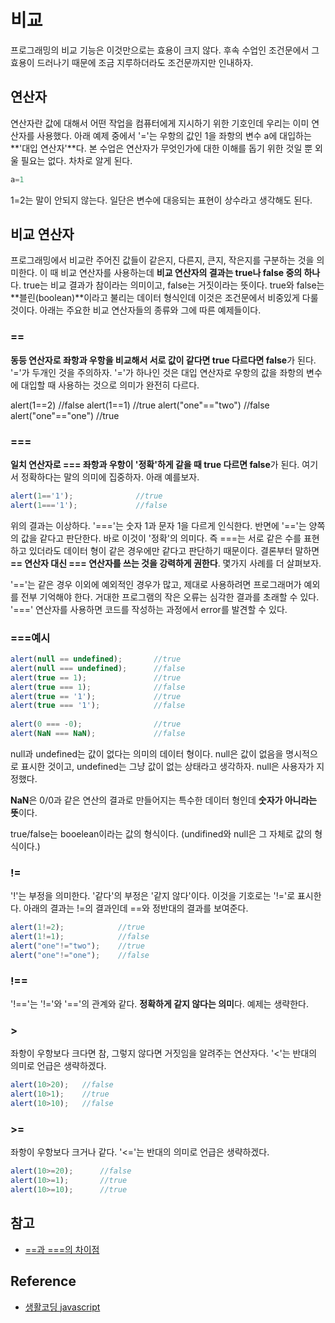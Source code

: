# 비교
프로그래밍의 비교 기능은 이것만으로는 효용이 크지 않다. 후속 수업인 조건문에서 그 효용이 드러나기 때문에 조금 지루하더라도 조건문까지만 인내하자.

## 연산자
연산자란 값에 대해서 어떤 작업을 컴퓨터에게 지시하기 위한 기호인데 우리는 이미 연산자를 사용했다. 아래 예제 중에서 '='는 우항의 값인 1을 좌항의 변수 a에 대입하는 **'대입 연산자'**다. 본 수업은 연산자가 무엇인가에 대한 이해를 돕기 위한 것일 뿐 외울 필요는 없다. 차차로 알게 된다.

```js
a=1
```
1=2는 말이 안되지 않는다. 일단은 변수에 대응되는 표현이 상수라고 생각해도 된다.

## 비교 연산자
프로그래밍에서 비교란 주어진 값들이 같은지, 다른지, 큰지, 작은지를 구분하는 것을 의미한다. 이 때 비교 연산자를 사용하는데 **비교 연산자의 결과는 true나 false 중의 하나**다. true는 비교 결과가 참이라는 의미이고, false는 거짓이라는 뜻이다. true와 false는 **블린(boolean)**이라고 불리는 데이터 형식인데 이것은 조건문에서 비중있게 다룰 것이다. 아래는 주요한 비교 연산자들의 종류와 그에 따른 예제들이다.

### ==
**동등 연산자로 좌항과 우항을 비교해서 서로 값이 같다면 true 다르다면 false**가 된다. '='가 두개인 것을 주의하자. '='가 하나인 것은 대입 연산자로 우항의 값을 좌항의 변수에 대입할 때 사용하는 것으로 의미가 완전히 다르다.

alert(1==2)             //false
alert(1==1)             //true
alert("one"=="two")     //false 
alert("one"=="one")     //true
### ===
**일치 연산자로 === 좌항과 우항이 '정확'하게 같을 때 true 다르면 false**가 된다. 여기서 정확하다는 말의 의미에 집중하자. 아래 예를보자.

```js
alert(1=='1');              //true
alert(1==='1');             //false
```

위의 결과는 이상하다. '==='는 숫자 1과 문자 1을 다르게 인식한다. 반면에 '=='는 양쪽의 값을 같다고 판단한다. 바로 이것이 '정확'의 의미다. 즉 ===는 서로 같은 수를 표현하고 있더라도 데이터 형이 같은 경우에만 같다고 판단하기 때문이다. 결론부터 말하면 **== 연산자 대신 === 연산자를 쓰는 것을 강력하게 권한다**. 몇가지 사례를 더 살펴보자.

'=='는 같은 경우 이외에 예외적인 경우가 많고, 제대로 사용하려면 프로그래머가 예외를 전부 기억해야 한다.
거대한 프로그램의 작은 오류는 심각한 결과를 초래할 수 있다.
'===' 연산자를 사용하면 코드를 작성하는 과정에서 error를 발견할 수 있다.

### ===예시

```js
alert(null == undefined);       //true
alert(null === undefined);      //false
alert(true == 1);               //true
alert(true === 1);              //false
alert(true == '1');             //true
alert(true === '1');            //false
 
alert(0 === -0);                //true
alert(NaN === NaN);             //false
```
null과 undefined는 값이 없다는 의미의 데이터 형이다. null은 값이 없음을 명시적으로 표시한 것이고, undefined는 그냥 값이 없는 상태라고 생각하자. null은 사용자가 지정했다.

**NaN**은 0/0과 같은 연산의 결과로 만들어지는 특수한 데이터 형인데 **숫자가 아니라는 뜻**이다.

true/false는 booelean이라는 값의 형식이다. (undifined와 null은 그 자체로 값의 형식이다.)

### !=
'!'는 부정을 의미한다. '같다'의 부정은 '같지 않다'이다. 이것을 기호로는 '!='로 표시한다. 아래의 결과는 !=의 결과인데 ==와 정반대의 결과를 보여준다.

```js
alert(1!=2);            //true
alert(1!=1);            //false
alert("one"!="two");    //true
alert("one"!="one");    //false
```

### !==
'!=='는 '!='와 '=='의 관계와 같다. **정확하게 같지 않다는 의미**다. 예제는 생략한다.

### >
좌항이 우항보다 크다면 참, 그렇지 않다면 거짓임을 알려주는 연산자다. '<'는 반대의 의미로 언급은 생략하겠다.

```js
alert(10>20);   //false
alert(10>1);    //true
alert(10>10);   //false
```

### >=
좌항이 우항보다 크거나 같다. '<='는 반대의 의미로 언급은 생략하겠다.

```js
alert(10>=20);      //false
alert(10>=1);       //true
alert(10>=10);      //true
```

## 참고
* [==과 ===의 차이점](http://dorey.github.io/JavaScript-Equality-Table/)

## Reference
* [생활코딩 javascript](https://opentutorials.org/course/743/4722)